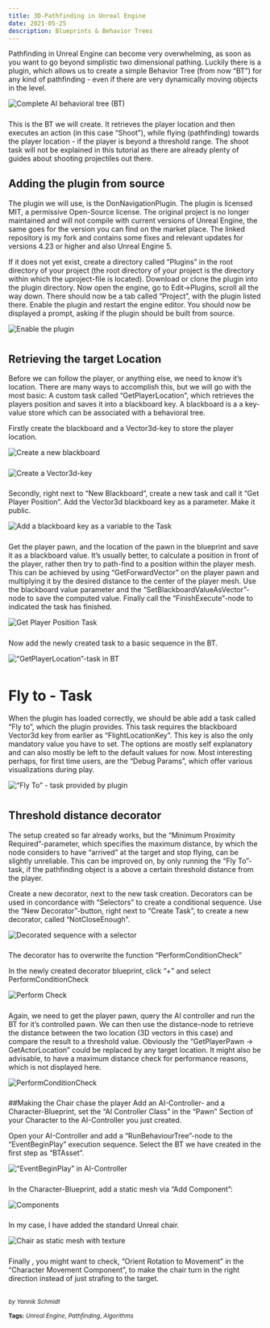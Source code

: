 ```yaml
---
title: 3D-Pathfinding in Unreal Engine
date: 2021-05-25
description: Blueprints & Behavior Trees
---
```


<style>
    img{
        /*border: 2px solid #acb3bb !important;*/
        max-height: 50vh;
        max-width: 100%;
        width: auto !important;
        height: auto;
        margin-bottom: 1vw;
    }
    .page-content>p{
        display: flex;
    }
</style>

Pathfinding in Unreal Engine can become very overwhelming, as soon as you want to go beyond simplistic two dimensional pathing. Luckily there is a plugin, which allows us to create a simple Behavior Tree (from now “BT”) for any kind of pathfinding - even if there are very dynamically moving objects in the level.

![Complete AI behavioral tree (BT)](/ue_2021_complete_pathing_tree.png)

This is the BT we will create. It retrieves the player location and then executes an action (in this case “Shoot”), while flying (pathfinding) towards the player location - if the player is beyond a threshold range. The shoot task will not be explained in this tutorial as there are already plenty of guides about shooting projectiles out there.

## Adding the plugin from source
The plugin we will use, is the DonNavigationPlugin. The plugin is licensed MIT, a permissive Open-Source license. The original project is no longer maintained and will not compile with current versions of Unreal Engine, the same goes for the version you can find on the market place. The linked repository is my fork and contains some fixes and relevant updates for versions 4.23 or higher and also Unreal Engine 5.

If it does not yet exist, create a directory called “Plugins” in the root directory of your project (the root directory of your project is the directory within which the uproject-file is located). Download or clone the plugin into the plugin directory. Now open the engine, go to Edit->Plugins, scroll all the way down. There should now be a tab called “Project”, with the plugin listed there. Enable the plugin and restart the engine editor. You should now be displayed a prompt, asking if the plugin should be built from source.


![Enable the plugin](/ue_2021_enable_plugin.png)

## Retrieving the target Location
Before we can follow the player, or anything else, we need to know it’s location. There are many ways to accomplish this, but we will go with the most basic: A custom task called “GetPlayerLocation”, which retrieves the players position and saves it into a blackboard key. A blackboard is a a key-value store which can be associated with a behavioral tree.

Firstly create the blackboard and a Vector3d-key to store the player location.

![Create a new blackboard](/ue_2021_new_blackboard.png " ")

![Create a Vector3d-key](/ue_2021_create_vector3d.png)

Secondly, right next to “New Blackboard”, create a new task and call it “Get Player Position”. Add the Vector3d blackboard key as a parameter. Make it public.

![Add a blackboard key as a variable to the Task](/ue_2021_bb_vector_key.png)

Get the player pawn, and the location of the pawn in the blueprint and save it as a blackboard value. It’s usually better, to calculate a position in front of the player, rather then try to path-find to a position within the player mesh. This can be achieved by using “GetForwardVector” on the player pawn and multiplying it by the desired distance to the center of the player mesh. Use the blackboard value parameter and the “SetBlackboardValueAsVector”-node to save the computed value. Finally call the “FinishExecute”-node to indicated the task has finished.


![Get Player Position Task](/ue_2021_get_player_position.png)

Now add the newly created task to a basic sequence in the BT.


![“GetPlayerLocation”-task in BT](/ue_2021_get_player_position_bt.png)

# Fly to - Task
When the plugin has loaded correctly, we should be able add a task called “Fly to”, which the plugin provides. This task requires the blackboard Vector3d key from earlier as “FlightLocationKey”. This key is also the only mandatory value you have to set. The options are mostly self explanatory and can also mostly be left to the default values for now. Most interesting perhaps, for first time users, are the “Debug Params”, which offer various visualizations during play.


![“Fly To” - task provided by plugin](/ue_2021_fly_to_task.png)

## Threshold distance decorator
The setup created so far already works, but the “Minimum Proximity Required”-parameter, which specifies the maximum distance, by which the node considers to have “arrived” at the target and stop flying, can be slightly unreliable. This can be improved on, by only running the “Fly To”-task, if the pathfinding object is a above a certain threshold distance from the player.

Create a new decorator, next to the new task creation. Decorators can be used in concordance with “Selectors” to create a conditional sequence. Use the “New Decorator”-button, right next to “Create Task”, to create a new decorator, called “NotCloseEnough”.


![Decorated sequence with a selector](/ue_2021_decorator.png)

The decorator has to overwrite the function “PerformConditionCheck”

In the newly created decorator blueprint, click “+” and select PerformConditionCheck

![Perform Check](/ue_2021_perform_check.png)

Again, we need to get the player pawn, query the AI controller and run the BT for it’s controlled pawn. We can then use the distance-node to retrieve the distance between the two location (3D vectors in this case) and compare the result to a threshold value. Obviously the “GetPlayerPawn -> GetActorLocation” could be replaced by any target location. It might also be advisable, to have a maximum distance check for performance reasons, which is not displayed here.


![PerformConditionCheck](/ue_2021_perform_condition_check.png)

##Making the Chair chase the player
Add an AI-Controller- and a Character-Blueprint, set the “AI Controller Class” in the “Pawn” Section of your Character to the AI-Controller you just created.

Open your AI-Controller and add a “RunBehaviourTree”-node to the “EventBeginPlay” execution sequence. Select the BT we have created in the first step as “BTAsset”.


![“EventBeginPlay” in AI-Controller](/ue_2021_run_bt_begin_play.png)

In the Character-Blueprint, add a static mesh via “Add Component”:


![Components](/ue_2021_components.png)

In my case, I have added the standard Unreal chair.

![Chair as static mesh with texture](/ue_2021_chair.png)

Finally , you might want to check, “Orient Rotation to Movement” in the “Character Movement Component”, to make the chair turn in the right direction instead of just strafing to the target.

<br>
<sup style="font-style: italic;">by Yannik Schmidt</sup>

<sup>**Tags:** _Unreal Engine_, _Pathfinding_, _Algorithms_</sup>
